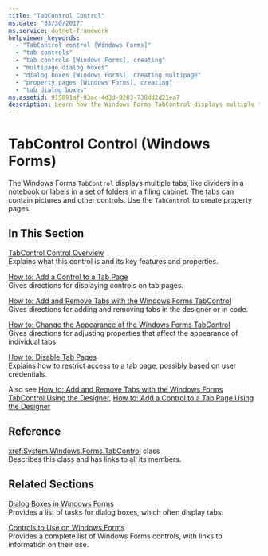 ```yaml
---
title: "TabControl Control"
ms.date: "03/30/2017"
ms.service: dotnet-framework
helpviewer_keywords: 
  - "TabControl control [Windows Forms]"
  - "tab controls"
  - "tab controls [Windows Forms], creating"
  - "multipage dialog boxes"
  - "dialog boxes [Windows Forms], creating multipage"
  - "property pages [Windows Forms], creating"
  - "tab dialog boxes"
ms.assetid: 915091af-93ac-4d3d-8283-738dd2d21ea7
description: Learn how the Windows Forms TabControl displays multiple tabs and can be used to create property pages.
---
```

# TabControl Control (Windows Forms)

The Windows Forms `TabControl` displays multiple tabs, like dividers in a notebook or labels in a set of folders in a filing cabinet. The tabs can contain pictures and other controls. Use the `TabControl` to create property pages.  
  
## In This Section  

[TabControl Control Overview](tabcontrol-control-overview-windows-forms.md)\
Explains what this control is and its key features and properties.  
  
[How to: Add a Control to a Tab Page](how-to-add-a-control-to-a-tab-page.md)\
Gives directions for displaying controls on tab pages.  
  
[How to: Add and Remove Tabs with the Windows Forms TabControl](how-to-add-and-remove-tabs-with-the-windows-forms-tabcontrol.md)\
Gives directions for adding and removing tabs in the designer or in code.  
  
[How to: Change the Appearance of the Windows Forms TabControl](how-to-change-the-appearance-of-the-windows-forms-tabcontrol.md)\
Gives directions for adjusting properties that affect the appearance of individual tabs.  
  
[How to: Disable Tab Pages](how-to-disable-tab-pages.md)\
Explains how to restrict access to a tab page, possibly based on user credentials.  
  
Also see [How to: Add and Remove Tabs with the Windows Forms TabControl Using the Designer](add-and-remove-tabs-with-wf-tabcontrol-using-the-designer.md), [How to: Add a Control to a Tab Page Using the Designer](how-to-add-a-control-to-a-tab-page-using-the-designer.md)  
  
## Reference  

<xref:System.Windows.Forms.TabControl> class  
Describes this class and has links to all its members.  
  
## Related Sections  

[Dialog Boxes in Windows Forms](../dialog-boxes-in-windows-forms.md)\
Provides a list of tasks for dialog boxes, which often display tabs.  
  
[Controls to Use on Windows Forms](controls-to-use-on-windows-forms.md)\
Provides a complete list of Windows Forms controls, with links to information on their use.
